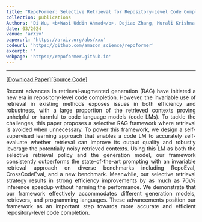 ```yaml
---
title: "RepoFormer: Selective Retrieval for Repository-Level Code Completion"
collection: publications
Authors: 'Di Wu, <b>Wasi Uddin Ahmad</b>, Dejiao Zhang, Murali Krishna Ramanathan, and Xiaofei Ma.'
date: 03/2024
venue: 'arXiv'
paperurl: 'https://arxiv.org/abs/xxx'
codeurl: 'https://github.com/amazon_science/repoformer'
excerpt: ''
webpage: 'https://repoformer.github.io'
---
```

---
<a href='https://arxiv.org/pdf/xxx.pdf' target="_blank">[Download Paper]</a><a href='https://github.com/amazon_science/repoformer' target="_blank">[Source Code]</a>

<p align="justify">
Recent advances in retrieval-augmented generation (RAG) have initiated a new era in repository-level code completion. However, the invariable use of retrieval in existing methods exposes issues in both efficiency and robustness, with a large proportion of the retrieved contexts proving unhelpful or harmful to code language models (code LMs). To tackle the challenges, this paper proposes a selective RAG framework where retrieval is avoided when unnecessary. To power this framework, we design a self-supervised learning approach that enables a code LM to accurately self-evaluate whether retrieval can improve its output quality and robustly leverage the potentially noisy retrieved contexts. Using this LM as both the selective retrieval policy and the generation model, our framework consistently outperforms the state-of-the-art prompting with an invariable retrieval approach on diverse benchmarks including RepoEval, CrossCodeEval, and a new benchmark. Meanwhile, our selective retrieval strategy results in strong efficiency improvements by as much as 70\% inference speedup without harming the performance. We demonstrate that our framework effectively accommodates different generation models, retrievers, and programming languages. These advancements position our framework as an important step towards more accurate and efficient repository-level code completion.
</p>
